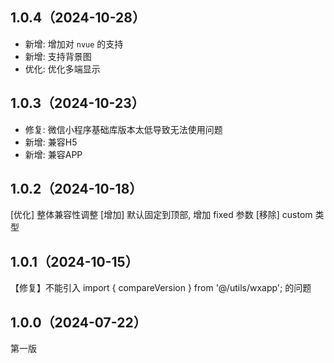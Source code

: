## 1.0.4（2024-10-28）
- 新增: 增加对 `nvue` 的支持
- 新增: 支持背景图
- 优化: 优化多端显示
## 1.0.3（2024-10-23）
- 修复: 微信小程序基础库版本太低导致无法使用问题
- 新增: 兼容H5
- 新增: 兼容APP
## 1.0.2（2024-10-18）
[优化] 整体兼容性调整
[增加] 默认固定到顶部, 增加 fixed 参数
[移除] custom 类型

## 1.0.1（2024-10-15）
【修复】不能引入 import { compareVersion } from '@/utils/wxapp';  的问题
## 1.0.0（2024-07-22）

第一版
